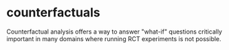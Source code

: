# counterfactuals
Counterfactual analysis offers a way to answer "what-if" questions critically important in many domains where running RCT experiments is not possible.
